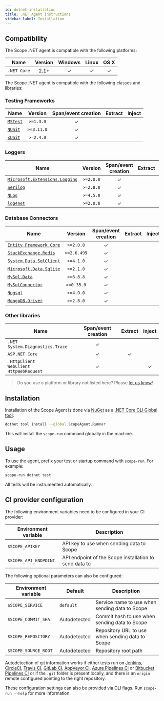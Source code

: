 ```yaml
---
id: dotnet-installation
title: .NET Agent instructions
sidebar_label: Installation
---
```



## Compatibility

The Scope .NET agent is compatible with the following platforms:

| Name        | Version | Windows | Linux | OS X |
|-------------|:-------:|:-------:|:-----:|:----:|
| `.NET Core` |   2.1+  |    ✓    |   ✓   |   ✓  |

The Scope .NET agent is compatible with the following classes and libraries:

### Testing Frameworks
Name                                                             |   Version   | Span/event creation | Extract | Inject |
-----------------------------------------------------------------|:-----------:|:-------------------:|:-------:|:------:|
[`MSTest`](https://www.nuget.org/packages/MSTest.TestFramework/) | `>=1.3.0`   |          ✓          |         |        |
[`NUnit`](https://www.nuget.org/packages/NUnit/)                 | `>=3.11.0`  |          ✓          |         |        |
[`xUnit`](https://www.nuget.org/packages/xunit/)                 | `>=2.4.0`   |          ✓          |         |        |

### Loggers
Name                                                                                          |  Version  | Span/event creation | Extract | Inject |
----------------------------------------------------------------------------------------------|:---------:|:-------------------:|:-------:|:------:|
[`Microsoft.Extensions.Logging`](https://www.nuget.org/packages/Microsoft.Extensions.Logging) | `>=2.0.0` |           ✓         |         |        |
[`Serilog`](https://www.nuget.org/packages/Serilog/)                                          | `>=2.8.0` |           ✓         |         |        |
[`NLog`](https://www.nuget.org/packages/NLog/)                                                | `>=4.5.0` |           ✓         |         |        |
[`log4net`](https://www.nuget.org/packages/log4net/)                                          | `>=2.0.8` |           ✓         |         |        |

### Database Connectors
Name                                                                                     |   Version   | Span/event creation | Extract | Inject |
-----------------------------------------------------------------------------------------|:-----------:|:-------------------:|:-------:|:------:|
[`Entity Framework Core`](https://www.nuget.org/packages/Microsoft.EntityFrameworkCore/) | `>=2.0.0`   |           ✓         |         |        |
[`StackExchange.Redis`](https://www.nuget.org/packages/StackExchange.Redis/)             | `>=2.0.495` |           ✓         |         |        |
[`System.Data.SqlClient`](https://www.nuget.org/packages/System.Data.SqlClient/)         | `>=4.1.0`   |           ✓         |         |        |
[`Microsoft.Data.Sqlite`](https://www.nuget.org/packages/Microsoft.Data.SQLite/2.1.0/)   | `>=2.1.0`   |           ✓         |         |        |
[`MySql.Data`](https://www.nuget.org/packages/MySql.Data/)                               | `>=6.8.8`   |           ✓         |         |        |
[`MySqlConnector`](https://www.nuget.org/packages/MySqlConnector/)                       | `>=0.35.0`  |           ✓         |         |        |
[`Npgsql`](https://www.nuget.org/packages/Npgsql/)                                       | `>=4.0.0`   |           ✓         |         |        |
[`MongoDB.Driver`](https://www.nuget.org/packages/MongoDB.Driver/2.8.0)                  | `>=2.8.0`   |           ✓         |         |        |

### Other libraries
Name                                               | Span/event creation | Extract | Inject |
---------------------------------------------------|:-------------------:|:-------:|:------:|
`.NET System.Diagnostics.Trace`                    |          ✓          |         |        |
`ASP.NET Core`                                     |          ✓          |    ✓    |        |
` HttpClient`<br/>`WebClient`<br/>`HttpWebRequest` |          ✓          |         |    ✓   |


> Do you use a platform or library not listed here? Please [let us know](https://home.codescope.com/goto/support)!

## Installation

Installation of the Scope Agent is done via [NuGet](https://www.nuget.org/) as a [.NET Core CLI Global tool](https://docs.microsoft.com/en-us/dotnet/core/tools/global-tools):

```bash
dotnet tool install --global ScopeAgent.Runner
```

This will install the `scope-run` command globally in the machine.

## Usage

To use the agent, prefix your test or startup command with `scope-run`. For example:

```bash
scope-run dotnet test
```

All tests will be instrumented automatically.


## CI provider configuration

The following environment variables need to be configured in your CI provider:

| Environment variable  | Description                                            |
|-----------------------|--------------------------------------------------------|
| `$SCOPE_APIKEY`       | API key to use when sending data to Scope              |
| `$SCOPE_API_ENDPOINT` | API endpoint of the Scope installation to send data to |


The following optional parameters can also be configured:

| Environment variable | Default      | Description                                      |
|----------------------|--------------|--------------------------------------------------|
| `$SCOPE_SERVICE`     | `default`    | Service name to use when sending data to Scope   |
| `$SCOPE_COMMIT_SHA`  | Autodetected | Commit hash to use when sending data to Scope    |
| `$SCOPE_REPOSITORY`  | Autodetected | Repository URL to use when sending data to Scope |
| `$SCOPE_SOURCE_ROOT` | Autodetected | Repository root path                             |

Autodetection of git information works if either tests run on [Jenkins](https://jenkins.io/), 
[CircleCI](https://circleci.com/), [Travis CI](https://travis-ci.com/), [GitLab CI](https://about.gitlab.com/), [AppVeyor CI](https://www.appveyor.com/), [Azure Pipelines CI](https://azure.microsoft.com/en-us/services/devops/pipelines/) or [Bitbucket Pipelines CI](https://bitbucket.org/product/features/pipelines)
or if the `.git` folder is present locally, and there is an `origin` remote configured pointing to the right repository.

These configuration settings can also be provided via CLI flags. Run `scope-run --help` for more information.
